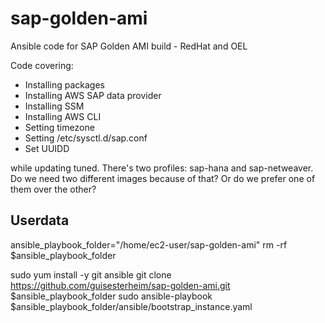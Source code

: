# sap-golden-ami
Ansible code for SAP Golden AMI build - RedHat and OEL

Code covering:
- Installing packages
- Installing AWS SAP data provider
- Installing SSM
- Installing AWS CLI
- Setting timezone
- Setting /etc/sysctl.d/sap.conf
- Set UUIDD


while updating tuned. There's two profiles: sap-hana and sap-netweaver. Do we need two different images because of that? Or do we prefer one of them over the other?


## Userdata

ansible_playbook_folder="/home/ec2-user/sap-golden-ami"
rm -rf $ansible_playbook_folder

sudo yum install -y git ansible
git clone https://github.com/guisesterheim/sap-golden-ami.git $ansible_playbook_folder
sudo ansible-playbook $ansible_playbook_folder/ansible/bootstrap_instance.yaml